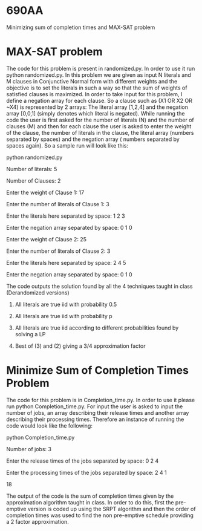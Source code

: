 # 690AA
Minimizing sum of completion times and MAX-SAT problem

# MAX-SAT problem
The code for this problem is present in randomized.py. In order to use it run python randomized.py. In this problem we are given as input N literals and M clauses in Conjunctive Normal form with different weights and the objective is to set the literals in such a way so that the sum of weights of satisfied clauses is maximized. In order to take input for this problem, I define a negation array for each clause. So a clause such as (X1 OR X2 OR ~X4) is represented by 2 arrays: The literal array [1,2,4] and the negation array [0,0,1] (simply denotes which literal is negated). While running the code the user is first asked for the number of literals (N) and the number of clauses (M) and then for each clause the user is asked to enter the weight of the clause, the number of literals in the clause, the literal array (numbers separated by spaces) and the negation array ( numbers separated by spaces again). So a sample run will look like this:

python randomized.py

Number of literals: 5

Number of Clauses: 2

Enter the weight of Clause 1: 17

Enter the number of literals of Clause 1: 3

Enter the literals here separated by space: 1 2 3

Enter the negation array separated by space: 0 1 0

Enter the weight of Clause 2: 25

Enter the number of literals of Clause 2: 3

Enter the literals here separated by space: 2 4 5

Enter the negation array separated by space: 0 1 0

The code outputs the solution found by all the 4 techniques taught in class (Derandomized versions)

1) All literals are true iid with probability 0.5

2) All literals are true iid with probability p

3) All literals are true iid according to different probabilities found by solving a LP

4) Best of (3) and (2) giving a 3/4 approximation factor

# Minimize Sum of Completion Times Problem

The code for this problem is in Completion_time.py. In order to use it please run python Completion_time.py. For input the user is asked to input the number of jobs, an array describing their release times and another array describing their processing times. Therefore an instance of running the code would look like the following:

python Completion_time.py

Number of jobs: 3

Enter the release times of the jobs separated by space: 0 2 4

Enter the processing times of the jobs separated by space: 2 4 1

18

The output of the code is the sum of completion times given by the approximation algorithm taught in class. In order to do this, first the pre-emptive version is coded up using the SRPT algorithm and then the order of completion times was used to find the non pre-emptive schedule providing a 2 factor approximation.


